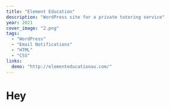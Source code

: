 ```yaml
---
title: "Element Education"
description: "WordPress site for a private tutoring service"
year: 2021
cover_image: "2.png"
tags:
  - "WordPress"
  - "Email Notifications"
  - "HTML"
  - "CSS"
links:
  demo: "http://elementeducationau.com/"
---
```


# Hey
